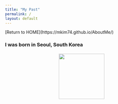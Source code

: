 ```yaml
---
title: "My Past"
permalink: /
layout: default
---
```


<!DOCTYPE html>
<head>
[Return to HOME](https://mkim74.github.io/AboutMe/)
</head>

<body>
<h3>I was born in Seoul, South Korea</h3>
<h4><div id="header" align="middle">
  <img src="https://asiasociety.org/sites/default/files/styles/1200w/public/K/korean-flag.jpg" width="150"/></h4>
</div>
</body>
</html>




